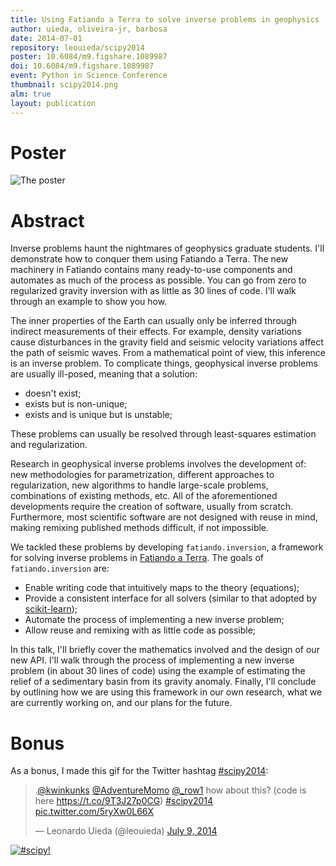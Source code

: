 ```yaml
---
title: Using Fatiando a Terra to solve inverse problems in geophysics
author: uieda, oliveira-jr, barbosa
date: 2014-07-01
repository: leouieda/scipy2014
poster: 10.6084/m9.figshare.1089987
doi: 10.6084/m9.figshare.1089987
event: Python in Science Conference
thumbnail: scipy2014.png
alm: true
layout: publication
---
```


# Poster

![The poster](/images/poster-scipy2014.png)

# Abstract

Inverse problems haunt the nightmares of geophysics graduate students.
I'll demonstrate how to conquer them using Fatiando a Terra.
The new machinery in Fatiando
contains many ready-to-use components
and automates as much of the process as possible.
You can go from zero to regularized gravity inversion
with as little as 30 lines of code.
I'll walk through an example to show you how.

The inner properties of the Earth
can usually only be inferred
through indirect measurements of their effects.
For example,
density variations
cause disturbances in the gravity field
and seismic velocity variations
affect the path of seismic waves.
From a mathematical point of view,
this inference is an inverse problem.
To complicate things, geophysical inverse problems are usually ill-posed,
meaning that a solution:

* doesn't exist;
* exists but is non-unique;
* exists and is unique but is unstable;

These problems can usually be resolved
through least-squares estimation and regularization.

Research in geophysical inverse problems
involves the development of:
new methodologies for parametrization,
different approaches to regularization,
new algorithms to handle large-scale problems,
combinations of existing methods,
etc.
All of the aforementioned developments
require the creation of software,
usually from scratch.
Furthermore,
most scientific software
are not designed with reuse in mind,
making remixing published methods difficult,
if not impossible.

We tackled these problems
by developing `fatiando.inversion`,
a framework for solving inverse problems
in [Fatiando a Terra](http://www.fatiando.org).
The goals of `fatiando.inversion` are:

* Enable writing code that
  intuitively maps to the theory (equations);
* Provide a consistent interface for all solvers
  (similar to that adopted by [scikit-learn](http://scikit-learn.org/));
* Automate the process of implementing a new inverse problem;
* Allow reuse and remixing with as little code as possible;

In this talk,
I'll briefly cover
the mathematics involved
and the design of our new API.
I'll walk through the process of
implementing a new inverse problem
(in about 30 lines of code)
using the example of
estimating the relief of a sedimentary basin
from its gravity anomaly.
Finally,
I'll conclude by outlining
how we are using this framework in our own research,
what we are currently working on,
and our plans for the future.

# Bonus

As a bonus, I made this gif for the Twitter hashtag
[#scipy2014](https://twitter.com/hashtag/SciPy2014?src=hash):

<blockquote class="twitter-tweet" data-conversation="none" data-lang="en"><p
lang="en" dir="ltr">.<a href="https://twitter.com/kwinkunks">@kwinkunks</a> <a
href="https://twitter.com/AdventureMomo">@AdventureMomo</a> <a
href="https://twitter.com/_row1">@_row1</a> how about this? (code is here <a
href="https://t.co/9T3J27p0CG">https://t.co/9T3J27p0CG</a>) <a
href="https://twitter.com/hashtag/scipy2014?src=hash">#scipy2014</a> <a
href="http://t.co/5ryXw0L66X">pic.twitter.com/5ryXw0L66X</a></p>&mdash;
Leonardo Uieda (@leouieda) <a
href="https://twitter.com/leouieda/status/486917338092929024">July 9,
2014</a></blockquote>
<script async src="//platform.twitter.com/widgets.js" charset="utf-8"></script>

[![#scipy!](/images/scipy2014hashtag.gif)](https://twitter.com/leouieda/status/486917338092929024)
